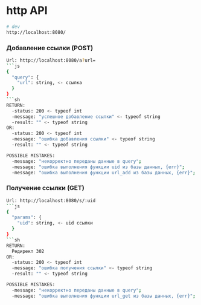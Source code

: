 # http API

```sh
# dev
http://localhost:8080/
```

### Добавление ссылки (POST)

````sh
Url: http://localhost:8080/a?url=
```js
{
  "query": {
    "url": string, <- ссылка
  }
}
```sh
RETURN:
  -status: 200 <- typeof int
  -message: "успешное добавление ссылки" <- typeof string
  -result: "" <- typeof string
OR:
  -status: 200 <- typeof int
  -message: "ошибка добавления ссылки" <- typeof string
  -result: "" <- typeof string

POSSIBLE MISTAKES:
  -message: "некорректно переданы данные в query";
  -message: "ошибка выполнения функции uid из базы данных, {err}";
  -message: "ошибка выполнения функции url_add из базы данных, {err}";
````

### Получение ссылки (GET)

````sh
Url: http://localhost:8080/s/:uid
```js
{
  "params": {
    "uid": string, <- uid ссылки
  }
}
```sh
RETURN:
  Редирект 302
OR:
  -status: 200 <- typeof int
  -message: "ошибка получения ссылки" <- typeof string
  -result: "" <- typeof string

POSSIBLE MISTAKES:
  -message: "некорректно переданы данные в query";
  -message: "ошибка выполнения функции url_get из базы данных, {err}";
````
